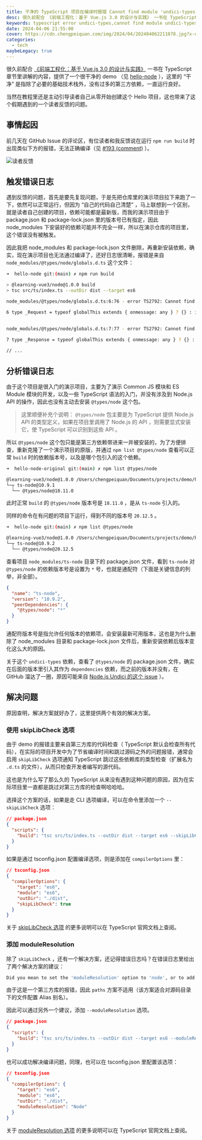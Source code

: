 ```yaml
---
title: 干净的 TypeScript 项目在编译时报错 Cannot find module 'undici-types' 的原因和解决
desc: 很久前配合 《前端工程化：基于 Vue.js 3.0 的设计与实践》 一书在 TypeScript 章节里讲解的内容，提供了一个很干净的 demo （见 hello-node ），除了必要的基础技术栈外，没有过多的第三方依赖，一直运行良好，直到这个假期收到了读者反馈，和我说在运行 npm run build 时出现类似下方的报错，无法正确编译。
keywords: typescript error undici-types,cannot find module undici-types
date: 2024-04-06 21:55:00
cover: https://cdn.chengpeiquan.com/img/2024/04/202404062211878.jpg?x-oss-process=image/interlace,1
categories:
  - tech
maybeLegacy: true
---
```


很久前配合 [《前端工程化：基于 Vue.js 3.0 的设计与实践》](https://vue3.chengpeiquan.com/) 一书在 TypeScript 章节里讲解的内容，提供了一个很干净的 demo （见 [hello-node](https://github.com/learning-vue3/hello-node) ），这里的 “干净” 是指除了必要的基础技术栈外，没有过多的第三方依赖，一直运行良好。

当然在教程里还是主动引导读者自己从零开始创建这个 Hello 项目，这也带来了这个假期遇到的一个读者反馈的问题。

## 事情起因

前几天在 GitHub Issue 的评论区，有位读者和我反馈说在运行 `npm run build` 时出现类似下方的报错，无法正确编译（见 [#193 (comment)](https://github.com/chengpeiquan/learning-vue3/issues/193#issuecomment-2036541817) ）。

![读者反馈](https://cdn.chengpeiquan.com/img/2024/04/202404062221402.jpg?x-oss-process=image/interlace,1)

## 触发错误日志

遇到反馈的问题，首先是要先复现问题，于是先把仓库里的演示项目拉下来跑了一下，依然可以正常运行，但因为 “自己的代码自己清楚” ，马上联想到一个区别，就是读者自己创建的项目，依赖可能都是最新版，而我的演示项目由于 package.json 和 package-lock.json 里的版本号已有指定，因此 node_modules 下安装好的依赖可能并不完全一样，所以在演示仓库的项目里，这个错误没有被触发。

因此我把 node_modules 和 package-lock.json 文件删除，再重新安装依赖，确实，现在演示项目也无法通过编译了，还好日志很清晰，报错是来自 `node_modules/@types/node/globals.d.ts` 这个文件：

```bash
➜  hello-node git:(main) ✗ npm run build

> @learning-vue3/node@1.0.0 build
> tsc src/ts/index.ts --outDir dist --target es6

node_modules/@types/node/globals.d.ts:6:76 - error TS2792: Cannot find module 'undici-types'. Did you mean to set the 'moduleResolution' option to 'node', or to add aliases to the 'paths' option?

6 type _Request = typeof globalThis extends { onmessage: any } ? {} : import("undici-types").Request;
                                                                             ~~~~~~~~~~~~~~

node_modules/@types/node/globals.d.ts:7:77 - error TS2792: Cannot find module 'undici-types'. Did you mean to set the 'moduleResolution' option to 'node', or to add aliases to the 'paths' option?

7 type _Response = typeof globalThis extends { onmessage: any } ? {} : import("undici-types").Response;
                                                                              ~~~~~~~~~~~~~~
// ...
```

## 分析错误日志

由于这个项目是很入门的演示项目，主要为了演示 Common JS 模块和 ES Module 模块的开发，以及一些 TypeScript 语法的入门，并没有涉及到 Node.js API 的操作，因此也没有主动去安装 `@types/node` 这个包。

> 这里顺便补充个说明： `@types/node` 包主要是为 TypeScript 提供 Node.js API 的类型定义，如果在项目里调用了 Node.js 的 API ，则需要显式安装它，使 TypeScript 可以识别到这些 API 。

所以 `@types/node` 这个包只能是第三方依赖带进来一并被安装的，为了方便排查，重新克隆了一个演示项目的原版，并通过 `npm list @types/node` 查看可以正常 `build` 时的依赖版本号，以及是哪个包引入的这个依赖。

```bash
➜  hello-node-original git:(main) ✗ npm list @types/node

@learning-vue3/node@1.0.0 /Users/chengpeiquan/Documents/projects/demo/h2
└─┬ ts-node@10.9.1
  └── @types/node@18.11.0
```

此时正常 `build` 的 `@types/node` 版本号是 `18.11.0` ，是从 `ts-node` 引入的。

同样的命令在有问题的项目下运行，得到不同的版本号 `20.12.5` 。

```bash
➜  hello-node git:(main) ✗ npm list @types/node

@learning-vue3/node@1.0.0 /Users/chengpeiquan/Documents/projects/demo/hello-node
└─┬ ts-node@10.9.2
  └── @types/node@20.12.5
```

查看项目 `node_modules/ts-node` 目录下的 package.json 文件，看到 `ts-node` 对 `@types/node` 的依赖版本号是设置为 `*` 号，也就是通配符（下面是关键信息的列举，非全部）。

```json
{
  "name": "ts-node",
  "version": "10.9.2",
  "peerDependencies": {
    "@types/node": "*"
  }
}
```

通配符版本号是指允许任何版本的依赖项，会安装最新可用版本，这也是为什么删除了 node_modules 目录和 package-lock.json 文件后，重新安装依赖后版本变化这么大的原因。

关于这个 `undici-types` 依赖，查看了 `@types/node` 的 package.json 文件，确实在后面的版本里引入其作为 `dependencies` 依赖，而之前的版本并没有，在 GitHub 溜达了一圈，原因可能来自 [Node.js Undici 的这个 issue](https://github.com/nodejs/undici/issues/2261) ）。

## 解决问题

原因查明，解决方案就好办了，这里提供两个有效的解决方案。

### 使用 skipLibCheck 选项

由于 demo 的报错主要来自第三方库的代码检查（ TypeScript 默认会检查所有代码），在实际的项目开发中为了节省编译时间和跳过源码之外的问题报错，通常会启用 `skipLibCheck` 选项通知 TypeScript 跳过这些依赖库的类型检查（扩展名为 `.d.ts` 的文件），从而只检查开发者编写的源代码。

这也是为什么写了那么久的 TypeScript 从来没有遇到这种问题的原因，因为在实际项目里一直都是跳过对第三方库的检查啊哈哈哈。

选择这个方案的话，如果是走 CLI 选项编译，可以在命令里添加一个 `--skipLibCheck` 选项：

```json
// package.json
{
  "scripts": {
    "build": "tsc src/ts/index.ts --outDir dist --target es6 --skipLibCheck"
  }
}
```

如果是通过 tsconfig.json 配置编译选项，则是添加在 `compilerOptions` 里：

```json
// tsconfig.json
{
  "compilerOptions": {
    "target": "es6",
    "module": "es6",
    "outDir": "./dist",
    "skipLibCheck": true
  }
}
```

关于 [skipLibCheck 选项](https://www.typescriptlang.org/tsconfig#skipLibCheck) 的更多说明可以在 TypeScript 官网文档上查阅。

### 添加 moduleResolution

除了 `skipLibCheck` ，还有一个解决方案，还记得错误日志吗？在错误日志里给出了两个解决方案的建议：

```bash
Did you mean to set the 'moduleResolution' option to 'node', or to add aliases to the 'paths' option?
```

由于这是一个第三方库的报错，因此 `paths` 方案不适用（该方案适合对源码目录下的文件配置 Alias 别名）。

因此可以通过另外一个建议，添加 `--moduleResolution` 选项。

```json
// package.json
{
  "scripts": {
    "build": "tsc src/ts/index.ts --outDir dist --target es6 --moduleResolution node"
  }
}
```

也可以成功解决编译问题，同理，也可以在 tsconfig.json 里配置该选项：

```json
// tsconfig.json
{
  "compilerOptions": {
    "target": "es6",
    "module": "es6",
    "outDir": "./dist",
    "moduleResolution": "Node"
  }
}
```

关于 [moduleResolution 选项](https://www.typescriptlang.org/tsconfig#moduleResolution) 的更多说明可以在 TypeScript 官网文档上查阅。
